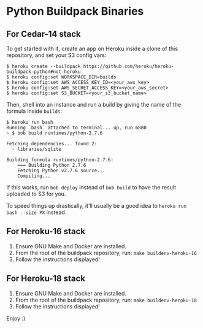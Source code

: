# Python Buildpack Binaries

For Cedar-14 stack
------------------

To get started with it, create an app on Heroku inside a clone of this repository, and set your S3 config vars:

    $ heroku create --buildpack https://github.com/heroku/heroku-buildpack-python#not-heroku
    $ heroku config:set WORKSPACE_DIR=builds
    $ heroku config:set AWS_ACCESS_KEY_ID=<your_aws_key>
    $ heroku config:set AWS_SECRET_ACCESS_KEY=<your_aws_secret>
    $ heroku config:set S3_BUCKET=<your_s3_bucket_name>


Then, shell into an instance and run a build by giving the name of the formula inside `builds`:

    $ heroku run bash
    Running `bash` attached to terminal... up, run.6880
    ~ $ bob build runtimes/python-2.7.6

    Fetching dependencies... found 2:
      - libraries/sqlite

    Building formula runtimes/python-2.7.6:
        === Building Python 2.7.6
        Fetching Python v2.7.6 source...
        Compiling...

If this works, run `bob deploy` instead of `bob build` to have the result uploaded to S3 for you.

To speed things up drastically, it'll usually be a good idea to `heroku run bash --size PX` instead.

For Heroku-16 stack
-------------------

1. Ensure GNU Make and Docker are installed.
2. From the root of the buildpack repository, run: `make buildenv-heroku-16`
3. Follow the instructions displayed!

For Heroku-18 stack
-------------------

1. Ensure GNU Make and Docker are installed.
2. From the root of the buildpack repository, run: `make buildenv-heroku-18`
3. Follow the instructions displayed!

Enjoy :)

